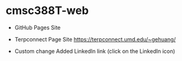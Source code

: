 # cmsc388T-web
- GitHub Pages Site

- Terpconnect Page Site
https://terpconnect.umd.edu/~gehuang/

- Custom change
Added LinkedIn link (click on the LinkedIn icon)

